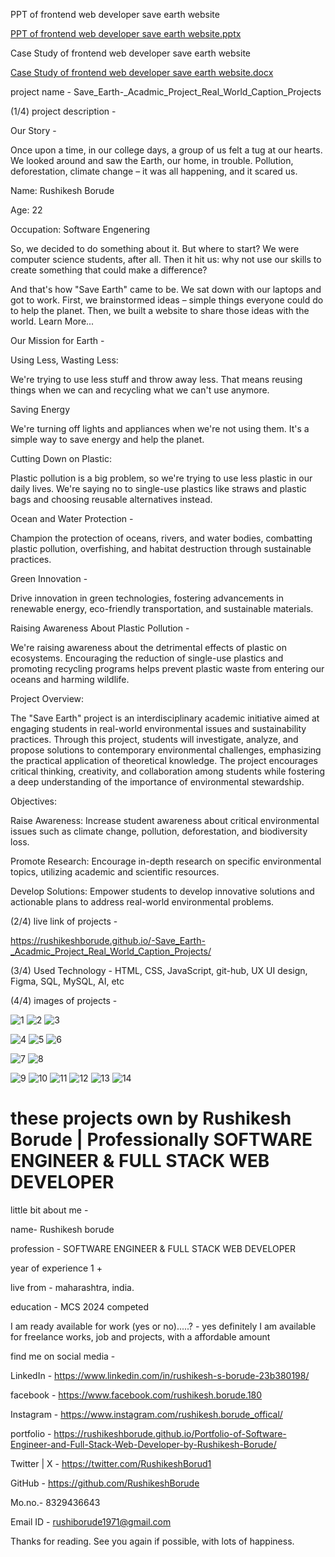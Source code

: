 PPT of frontend web developer save earth website

[PPT of frontend web developer save earth website.pptx](https://github.com/user-attachments/files/15757187/PPT.of.frontend.web.developer.save.earth.website.pptx)


Case Study of frontend web developer save earth website

[Case Study of frontend web developer save earth website.docx](https://github.com/user-attachments/files/15757191/Case.Study.of.frontend.web.developer.save.earth.website.docx)

project name - Save_Earth-_Acadmic_Project_Real_World_Caption_Projects

(1/4)  project description - 


Our Story - 

Once upon a time, in our college days, a group of us felt a tug at our hearts. We looked around and saw the Earth, our home, in trouble. Pollution, deforestation, climate change – it was all happening, and it scared us.

Name: Rushikesh Borude

Age: 22

Occupation: Software Engenering

So, we decided to do something about it. But where to start? We were computer science students, after all. Then it hit us: why not use our skills to create something that could make a difference?

And that's how "Save Earth" came to be. We sat down with our laptops and got to work. First, we brainstormed ideas – simple things everyone could do to help the planet. Then, we built a website to share those ideas with the world. Learn More...


Our Mission for Earth - 

Using Less, Wasting Less:

We're trying to use less stuff and throw away less. That means reusing things when we can and recycling what we can't use anymore.

Saving Energy

We're turning off lights and appliances when we're not using them. It's a simple way to save energy and help the planet.

Cutting Down on Plastic:

Plastic pollution is a big problem, so we're trying to use less plastic in our daily lives. We're saying no to single-use plastics like straws and plastic bags and choosing reusable alternatives instead.

Ocean and Water Protection - 

Champion the protection of oceans, rivers, and water bodies, combatting plastic pollution, overfishing, and habitat destruction through sustainable practices.

Green Innovation -

Drive innovation in green technologies, fostering advancements in renewable energy, eco-friendly transportation, and sustainable materials.

Raising Awareness About Plastic Pollution -

We're raising awareness about the detrimental effects of plastic on ecosystems. Encouraging the reduction of single-use plastics and promoting recycling programs helps prevent plastic waste from entering our oceans and harming wildlife.


Project Overview:

The "Save Earth" project is an interdisciplinary academic initiative aimed at engaging students in real-world environmental issues and sustainability practices. Through this project, students will investigate, analyze, and propose solutions to contemporary environmental challenges, emphasizing the practical application of theoretical knowledge. The project encourages critical thinking, creativity, and collaboration among students while fostering a deep understanding of the importance of environmental stewardship.

Objectives:

Raise Awareness: 
Increase student awareness about critical environmental issues such as climate change, pollution, deforestation, and biodiversity loss.

Promote Research: 
Encourage in-depth research on specific environmental topics, utilizing academic and scientific resources.

Develop Solutions: 
Empower students to develop innovative solutions and actionable plans to address real-world environmental problems.



(2/4)  live link of projects - 

https://rushikeshborude.github.io/-Save_Earth-_Acadmic_Project_Real_World_Caption_Projects/

(3/4)  Used Technology - 
HTML, CSS, JavaScript, git-hub, UX UI design, Figma, SQL, MySQL, AI, etc

(4/4)  images of projects - 

![1](https://github.com/RushikeshBorude/-Save_Earth-_Acadmic_Project_Real_World_Caption_Projects/assets/86228914/a7c00b0d-4361-4725-ac2c-4917171b1df9)
![2](https://github.com/RushikeshBorude/-Save_Earth-_Acadmic_Project_Real_World_Caption_Projects/assets/86228914/6b5fa9db-c1e9-4d32-8f97-6b00b8328ead)
![3](https://github.com/RushikeshBorude/-Save_Earth-_Acadmic_Project_Real_World_Caption_Projects/assets/86228914/7c098aab-f753-4f4e-b5c2-e2e2f3d6d643)

![4](https://github.com/RushikeshBorude/-Save_Earth-_Acadmic_Project_Real_World_Caption_Projects/assets/86228914/06d15206-0bc9-4532-b36d-d6a08d74a505)
![5](https://github.com/RushikeshBorude/-Save_Earth-_Acadmic_Project_Real_World_Caption_Projects/assets/86228914/a69ad0d7-00c5-489a-8125-53bb7de2d240)
![6](https://github.com/RushikeshBorude/-Save_Earth-_Acadmic_Project_Real_World_Caption_Projects/assets/86228914/7b8188c0-c718-41c6-b479-41c115b34c33)

![7](https://github.com/RushikeshBorude/-Save_Earth-_Acadmic_Project_Real_World_Caption_Projects/assets/86228914/2f727f31-8cf3-461e-808d-c5195977f4d7)
![8](https://github.com/RushikeshBorude/-Save_Earth-_Acadmic_Project_Real_World_Caption_Projects/assets/86228914/b550d647-eedf-468a-84c5-130f40a62bb3)

![9](https://github.com/RushikeshBorude/-Save_Earth-_Acadmic_Project_Real_World_Caption_Projects/assets/86228914/c5315990-4a79-4a1e-b493-b0e8679a462a)
![10](https://github.com/RushikeshBorude/-Save_Earth-_Acadmic_Project_Real_World_Caption_Projects/assets/86228914/d9dcb071-7177-4100-9fcd-abacee78d893)
![11](https://github.com/RushikeshBorude/-Save_Earth-_Acadmic_Project_Real_World_Caption_Projects/assets/86228914/eca1ee84-5012-46a6-a86f-fae56f3942a9)
![12](https://github.com/RushikeshBorude/-Save_Earth-_Acadmic_Project_Real_World_Caption_Projects/assets/86228914/96bb48cb-bd8e-475e-a43e-621f18c2e175)
![13](https://github.com/RushikeshBorude/-Save_Earth-_Acadmic_Project_Real_World_Caption_Projects/assets/86228914/d3ebe821-eb66-41f2-b584-91f0111c9adf)
![14](https://github.com/RushikeshBorude/-Save_Earth-_Acadmic_Project_Real_World_Caption_Projects/assets/86228914/21a20f40-e6c1-4992-a627-14d90c0814c7)


# these projects own by Rushikesh Borude | Professionally SOFTWARE ENGINEER & FULL STACK WEB DEVELOPER

little bit about me - 

name- Rushikesh borude

profession - SOFTWARE ENGINEER & FULL STACK WEB DEVELOPER

year of experience 1 +

live from - maharashtra, india.

education - MCS 2024 competed

I am ready available for work (yes or no).....?  -  yes definitely I am available for freelance works, job and projects, with a affordable amount

find me on social media - 

LinkedIn -  https://www.linkedin.com/in/rushikesh-s-borude-23b380198/ 

facebook -  https://www.facebook.com/rushikesh.borude.180 

Instagram - https://www.instagram.com/rushikesh.borude_offical/

portfolio - https://rushikeshborude.github.io/Portfolio-of-Software-Engineer-and-Full-Stack-Web-Developer-by-Rushikesh-Borude/

Twitter | X - https://twitter.com/RushikeshBorud1 

GitHub -  https://github.com/RushikeshBorude 

Mo.no.- 8329436643

Email ID - rushiborude1971@gmail.com


Thanks for reading. See you again if possible, with lots of happiness.

